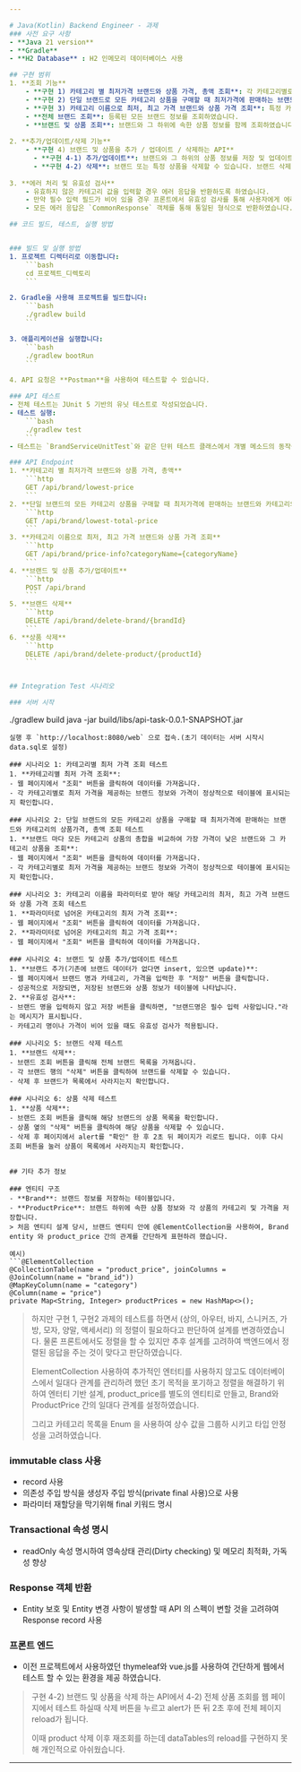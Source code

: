 ```yaml
---

# Java(Kotlin) Backend Engineer - 과제
### 사전 요구 사항
- **Java 21 version**
- **Gradle**
- **H2 Database** : H2 인메모리 데이터베이스 사용

## 구현 범위
1. **조회 기능**
    - **구현 1) 카테고리 별 최저가격 브랜드와 상품 가격, 총액 조회**: 각 카테고리별로 가장 저렴한 가격을 제공하는 브랜드와 해당 상품의 가격을 조회하였습니다.
    - **구현 2) 단일 브랜드로 모든 카테고리 상품을 구매할 때 최저가격에 판매하는 브랜드와 카테고리의 상품가격, 총액 조회**: 특정 브랜드가 모든 카테고리의 상품을 최저 가격으로 판매하는 경우의 총액을 조회하였습니다.
    - **구현 3) 카테고리 이름으로 최저, 최고 가격 브랜드와 상품 가격 조회**: 특정 카테고리에서 가장 높은 가격과 낮은 가격을 제공하는 브랜드 정보를 조회하였습니다.
    - **전체 브랜드 조회**: 등록된 모든 브랜드 정보를 조회하였습니다.
    - **브랜드 및 상품 조회**: 브랜드와 그 하위에 속한 상품 정보를 함께 조회하였습니다.
   
2. **추가/업데이트/삭제 기능**
    - **구현 4) 브랜드 및 상품을 추가 / 업데이트 / 삭제하는 API** 
      - **구현 4-1) 추가/업데이트**: 브랜드와 그 하위의 상품 정보를 저장 및 업데이트할 수 있습니다. 기존에 있는 브랜드는 업데이트 시키고, 없다면 인서트 시킵니다.
      - **구현 4-2) 삭제**: 브랜드 또는 특정 상품을 삭제할 수 있습니다. 브랜드 삭제 시 하위 상품 전부 삭제 됩니다.
      
3. **에러 처리 및 유효성 검사**
    - 유효하지 않은 카테고리 값을 입력할 경우 에러 응답을 반환하도록 하였습니다.
    - 만약 필수 입력 필드가 비어 있을 경우 프론트에서 유효성 검사를 통해 사용자에게 에러 메시지를 제공하고, Null 데이터가 서버단으로 들어오지 못하도록 설계하였습니다.
    - 모든 에러 응답은 `CommonResponse` 객체를 통해 통일된 형식으로 반환하였습니다.

## 코드 빌드, 테스트, 실행 방법


### 빌드 및 실행 방법
1. 프로젝트 디렉터리로 이동합니다:
    ```bash
    cd 프로젝트_디렉토리
    ```

2. Gradle을 사용해 프로젝트를 빌드합니다:
    ```bash
    ./gradlew build
    ```

3. 애플리케이션을 실행합니다:
    ```bash
    ./gradlew bootRun
    ```

4. API 요청은 **Postman**을 사용하여 테스트할 수 있습니다.

### API 테스트
- 전체 테스트는 JUnit 5 기반의 유닛 테스트로 작성되었습니다.
- 테스트 실행:
    ```bash
    ./gradlew test
    ```
- 테스트는 `BrandServiceUnitTest`와 같은 단위 테스트 클래스에서 개별 메소드의 동작을 검증하였습니다.

### API Endpoint
1. **카테고리 별 최저가격 브랜드와 상품 가격, 총액**
    ```http
    GET /api/brand/lowest-price
    ```
2. **단일 브랜드의 모든 카테고리 상품을 구매할 때 최저가격에 판매하는 브랜드와 카테고리의 상품가격, 총액**
    ```http
    GET /api/brand/lowest-total-price
    ```
3. **카테고리 이름으로 최저, 최고 가격 브랜드와 상품 가격 조회**
    ```http
    GET /api/brand/price-info?categoryName={categoryName}
    ```
4. **브랜드 및 상품 추가/업데이트**
    ```http
    POST /api/brand
    ```
5. **브랜드 삭제**
    ```http
    DELETE /api/brand/delete-brand/{brandId}
    ```
6. **상품 삭제**
    ```http
    DELETE /api/brand/delete-product/{productId}
    ```


## Integration Test 시나리오

### 서버 시작
   ```
   ./gradlew build
   java -jar build/libs/api-task-0.0.1-SNAPSHOT.jar
   ```
실행 후 `http://localhost:8080/web` 으로 접속.(초기 데이터는 서버 시작시 data.sql로 설정)  

### 시나리오 1: 카테고리별 최저 가격 조회 테스트
1. **카테고리별 최저 가격 조회**:
   - 웹 페이지에서 "조회" 버튼을 클릭하여 데이터를 가져옵니다.
   - 각 카테고리별로 최저 가격을 제공하는 브랜드 정보와 가격이 정상적으로 테이블에 표시되는지 확인합니다.

### 시나리오 2: 단일 브랜드의 모든 카테고리 상품을 구매할 때 최저가격에 판매하는 브랜드와 카테고리의 상품가격, 총액 조회 테스트
1. **브랜드 마다 모든 카테고리 상품의 총합을 비교하여 가장 가격이 낮은 브랜드와 그 카테고리 상품을 조회**:
   - 웹 페이지에서 "조회" 버튼을 클릭하여 데이터를 가져옵니다.
   - 각 카테고리별로 최저 가격을 제공하는 브랜드 정보와 가격이 정상적으로 테이블에 표시되는지 확인합니다.

### 시나리오 3: 카테고리 이름을 파라미터로 받아 해당 카테고리의 최저, 최고 가격 브랜드와 상품 가격 조회 테스트
1. **파라미터로 넘어온 카테고리의 최저 가격 조회**:
   - 웹 페이지에서 "조회" 버튼을 클릭하여 데이터를 가져옵니다.
2. **파라미터로 넘어온 카테고리의 최고 가격 조회**:
   - 웹 페이지에서 "조회" 버튼을 클릭하여 데이터를 가져옵니다.

### 시나리오 4: 브랜드 및 상품 추가/업데이트 테스트
1. **브랜드 추가(기존에 브랜드 데이터가 없다면 insert, 있으면 update)**:
   - 웹 페이지에서 브랜드 명과 카테고리, 가격을 입력한 후 "저장" 버튼을 클릭합니다.
   - 성공적으로 저장되면, 저장된 브랜드와 상품 정보가 테이블에 나타납니다.
2. **유효성 검사**:
   - 브랜드 명을 입력하지 않고 저장 버튼을 클릭하면, "브랜드명은 필수 입력 사항입니다."라는 메시지가 표시됩니다.
   - 카테고리 명이나 가격이 비어 있을 때도 유효성 검사가 적용됩니다.

### 시나리오 5: 브랜드 삭제 테스트
1. **브랜드 삭제**:
   - 브랜드 조회 버튼을 클릭해 전체 브랜드 목록을 가져옵니다.
   - 각 브랜드 행의 "삭제" 버튼을 클릭하여 브랜드를 삭제할 수 있습니다.
   - 삭제 후 브랜드가 목록에서 사라지는지 확인합니다.

### 시나리오 6: 상품 삭제 테스트
1. **상품 삭제**:
   - 브랜드 조회 버튼을 클릭해 해당 브랜드의 상품 목록을 확인합니다.
   - 상품 옆의 "삭제" 버튼을 클릭하여 해당 상품을 삭제할 수 있습니다.
   - 삭제 후 페이지에서 alert를 "확인" 한 후 2초 뒤 페이지가 리로드 됩니다. 이후 다시 조회 버튼을 눌러 상품이 목록에서 사라지는지 확인합니다.


## 기타 추가 정보

### 엔티티 구조
- **Brand**: 브랜드 정보를 저장하는 테이블입니다.
- **ProductPrice**: 브랜드 하위에 속한 상품 정보와 각 상품의 카테고리 및 가격을 저장합니다.
> 처음 엔티티 설계 당시, 브랜드 엔티티 안에 @ElementCollection을 사용하여, Brand entity 와 product_price 간의 관계를 간단하게 표현하려 했습니다.

예시)
```@ElementCollection
@CollectionTable(name = "product_price", joinColumns = @JoinColumn(name = "brand_id"))
@MapKeyColumn(name = "category")
@Column(name = "price")
private Map<String, Integer> productPrices = new HashMap<>();
```

>하지만 구현 1, 구현2 과제의 테스트를 하면서 (상의, 아우터, 바지, 스니커즈, 가방, 모자, 양말, 액세서리) 의 정렬이 필요하다고 판단하여 설계를 변경하였습니다.
물론 프론트에서도 정렬을 할 수 있지만 추후 설계를 고려하여 백엔드에서 정렬된 응답을 주는 것이 맞다고 판단하였습니다. 
> 
> ElementCollection 사용하여 추가적인 엔터티를 사용하지 않고도 데이터베이스에서 일대다 관계를 관리하려 했던 초기 목적을 포기하고
> 정렬을 해결하기 위하여 엔터티 기반 설계, product_price를 별도의 엔티티로 만들고, Brand와 ProductPrice 간의 일대다 관계를 설정하였습니다.
> 
> 그리고 카테고리 목록을 Enum 을 사용하여 상수 값을 그룹하 시키고 타입 안정성을 고려하였습니다. 

### immutable class 사용
- record 사용
- 의존성 주입 방식을 생성자 주입 방식(private final 사용)으로 사용
- 파라미터 재할당을 막기위해 final 키워드 명시

### Transactional 속성 명시 
- readOnly 속성 명시하여 영속상태 관리(Dirty checking) 및 메모리 최적화, 가독성 향상

### Response 객체 반환
- Entity 보호 및 Entity 변경 사항이 발생할 때 API 의 스펙이 변할 것을 고려햐여 Response record 사용

### 프론트 엔드
- 이전 프로젝트에서 사용하였던 thymeleaf와 vue.js를 사용하여 간단하게 웹에서 테스트 할 수 있는 환경을 제공 하였습니다.
> 구현 4-2) 브랜드 및 상품을 삭제 하는 API에서 4-2) 전체 상품 조회를 웹 페이지에서 테스트 하실때 삭제 버튼을 누르고 alert가 뜬 뒤 2초 후에 전체 페이지 reload가 됩니다.
> 
> 이때 product 삭제 이후 재조회를 하는데 dataTables의 reload를 구현하지 못해 개인적으로 아쉬웠습니다.
> 


---
```

